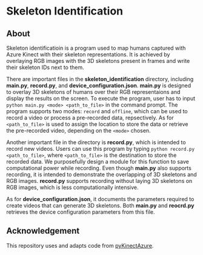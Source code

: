 # Skeleton Identification
## About
Skeleton identificatioin is a program used to map humans captured with Azure Kinect with their skeleton representations. It is achieved by overlaying RGB images with the 3D skeletons present in frames and write their skeleton IDs next to them.

There are important files in the **skeleton_identification** directory, including **main.py**, **record.py**, and **device_configuration.json**. **main.py** is designed to overlay 3D skeletons of humans over their RGB representaions and display the results on the screen. To execute the program, user has to input `python main.py <mode> <path_to_file>` in the command prompt. The program supports two modes: `record` and `offline`, which can be used to record a video or process a pre-recorded data, repsectively. As for `<path_to_file>` is used to assign the location to store the data or retrieve the pre-recorded video, depending on the `<mode>` chosen.

Another important file in the directory is **record.py**, which is intended to record new videos. Users can use this program by typing `python record.py <path_to_file>`, where `<path_to_file>` is the destination to store the recorded data. We purposefully design a module for this function to save computational power while recording. Even though **main.py** also supports recording, it is intended to demonstrate the overlapping of 3D skeletons and RGB images. **record.py** supports recording without laying 3D skeletons on RGB images, which is less computationally intensive.

As for **device_configuration.json**, it documents the parameters required to create videos that can generate 3D skeletons. Both **main.py** and **reocrd.py** retrieves the device configuration parameters from this file.

## Acknowledgement
This repository uses and adapts code from [pyKinectAzure](https://github.com/ibaiGorordo/pyKinectAzure/tree/master).
